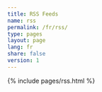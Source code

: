 ```yaml
---
title: RSS Feeds
name: rss
permalink: /fr/rss/
type: pages
layout: page
lang: fr
share: false
version: 1
---
```

{% include pages/rss.html %}